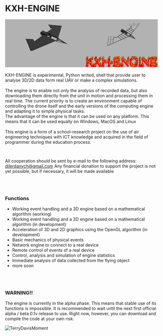 # KXH-ENGINE


![TerryDavisMoment](web-sources/baner.gif)

KXH-ENGINE is experimental, Python writed, shell that provide user to analyse 3D/2D data form real UAV or make a complex simulations.
<br><br>
The engine is to enable not only the analysis of recorded data, but also downloading them directly from the unit in motion and processing them in real time. The current priority is to create an environment capable of controlling the drone itself and the early versions of the computing engine and adapting it to simple physical tasks.
<br>
The advantage of the engine is that it can be used on any platform. This means that it can be used equally on Windows, MacOS and Linux
<br><br>
This engine is a form of a school-research project on the use of air engineering techniques with ICT knowledge and acquired in the field of programmer during the education process.

<br>

All cooperation should be sent by e-mail to the following address: dilerdanych@gmail.com
Any financial donation to support the project is not yet possible, but if necessary, it will be made available


<br><br>

### Functions

 - Working event handling and a 3D engine based on a mathematical algorithm (working)
 - Working event handling and a 2D engine based on a mathematical algorithm (in development)
 - Acceleration of 3D and 2D graphics using the OpenGL algorithm (in development)
 - Basic mechanics of physical events
 - Network engine to connect to a real device
 - Remote control of events of a real device
 - Control, analysis and simulation of engine statistics
 - Immediate analysis of data collected from the flying object
 - more soon



<br><br>
### WARNING!!
The engine is currently in the alpha phase. This means that stable use of its functions is impossible. It is recommended to wait until the next first official alpha / beta 0.1v release to use. Right now, however, you can download and compile the code at your own risk.



![TerryDavisMoment](web-sources/kxh-drone.gif)
